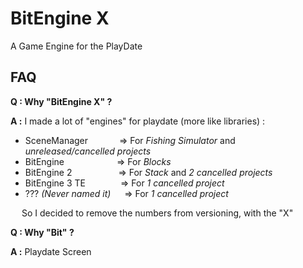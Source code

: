 # BitEngine X

A Game Engine for the PlayDate

## FAQ


**Q : Why "BitEngine X" ?**

**A :** I made a lot of "engines" for playdate (more like libraries) :
- SceneManager&emsp;&emsp;&emsp;&nbsp;&nbsp;=> For _Fishing Simulator_ and *unreleased/cancelled projects*
- BitEngine&emsp;&emsp;&emsp;&emsp;&emsp;&emsp;=> For _Blocks_
- BitEngine 2&emsp;&emsp;&emsp;&emsp;&emsp;&nbsp;=> For _Stack_ and *2 cancelled projects*
- BitEngine 3 TE&emsp;&emsp;&emsp;&emsp;=> For *1 cancelled project*
- ??? *(Never named it)*&emsp;&nbsp;&nbsp;=> For *1 cancelled project*

&emsp;&nbsp;So I decided to remove the numbers from versioning, with the "X"

**Q : Why "Bit" ?**

**A :** Playdate Screen
